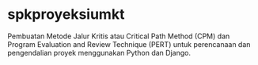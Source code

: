 # spkproyeksiumkt

Pembuatan Metode Jalur Kritis atau Critical Path Method (CPM) dan Program Evaluation and Review Technique (PERT) untuk perencanaan dan pengendalian proyek menggunakan Python dan Django.
